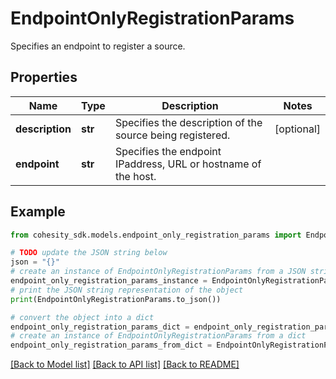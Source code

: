 # EndpointOnlyRegistrationParams

Specifies an endpoint to register a source.

## Properties

Name | Type | Description | Notes
------------ | ------------- | ------------- | -------------
**description** | **str** | Specifies the description of the source being registered. | [optional] 
**endpoint** | **str** | Specifies the endpoint IPaddress, URL or hostname of the host. | 

## Example

```python
from cohesity_sdk.models.endpoint_only_registration_params import EndpointOnlyRegistrationParams

# TODO update the JSON string below
json = "{}"
# create an instance of EndpointOnlyRegistrationParams from a JSON string
endpoint_only_registration_params_instance = EndpointOnlyRegistrationParams.from_json(json)
# print the JSON string representation of the object
print(EndpointOnlyRegistrationParams.to_json())

# convert the object into a dict
endpoint_only_registration_params_dict = endpoint_only_registration_params_instance.to_dict()
# create an instance of EndpointOnlyRegistrationParams from a dict
endpoint_only_registration_params_from_dict = EndpointOnlyRegistrationParams.from_dict(endpoint_only_registration_params_dict)
```
[[Back to Model list]](../README.md#documentation-for-models) [[Back to API list]](../README.md#documentation-for-api-endpoints) [[Back to README]](../README.md)


